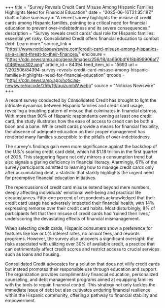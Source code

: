 +++
title = "Survey Reveals Credit Card Misuse Among Hispanic Families Highlights Need for Financial Education"
date = "2025-06-16T21:35:18Z"
draft = false
summary = "A recent survey highlights the misuse of credit cards among Hispanic families, pointing to a critical need for financial education to prevent over-indebtedness and its severe consequences."
description = "Survey reveals credit cards' dual role for Hispanic families: essential yet risky. Consolidated Credit offers financial education to combat debt. Learn more."
source_link = "https://www.noticiasnewswire.com/credit-card-misuse-among-hispanics-as-a-silent-threat-to-their-finances/"
enclosure = "https://cdn.newsramp.app/genai/images/256/18/da660bdf618b899906af7d1469eac302.png"
article_id = 84394
feed_item_id = 15693
url = "/202506/84394-survey-reveals-credit-card-misuse-among-hispanic-families-highlights-need-for-financial-education"
qrcode = "https://cdn.newsramp.app/noticias-newswire/qrcode/256/16/quizumhW.webp"
source = "Noticias Newswire"
+++

<p>A recent survey conducted by Consolidated Credit has brought to light the intricate dynamics between Hispanic families and credit card usage, revealing a troubling pattern of misuse that culminates in financial distress. With more than 90% of Hispanic respondents owning at least one credit card, the study illustrates how the ease of access to credit can be both a boon and a bane. While credit cards provide a means for financial flexibility, the absence of adequate education on their proper management has rendered many families susceptible to the pitfalls of over-indebtedness.</p><p>The survey's findings gain even more significance against the backdrop of the U.S.'s soaring credit card debt, which hit $1.18 trillion in the first quarter of 2025. This staggering figure not only mirrors a consumption trend but also signals a glaring deficiency in financial literacy. Alarmingly, 61% of the survey participants admitted to learning how to manage credit cards only after accumulating debt, a statistic that starkly highlights the urgent need for preemptive financial education initiatives.</p><p>The repercussions of credit card misuse extend beyond mere numbers, deeply affecting individuals' emotional well-being and practical life circumstances. Fifty-one percent of respondents acknowledged that their credit card usage had adversely impacted their financial health, with 14% expressing remorse over their credit card habits. Most disturbingly, 8% of participants felt that their misuse of credit cards had 'ruined their lives,' underscoring the devastating effects of financial mismanagement.</p><p>When selecting credit cards, Hispanic consumers show a preference for features like low or 0% interest rates, no annual fees, and rewards programs. However, the survey also uncovers a significant oversight: the risks associated with utilizing over 30% of available credit, a practice that can detrimentally affect credit scores and restrict access to crucial services such as loans and housing.</p><p>Consolidated Credit advocates for a solution that does not vilify credit cards but instead promotes their responsible use through education and support. The organization provides complimentary financial education, personalized counseling, and debt management programs aimed at equipping families with the tools to regain financial control. This strategy not only tackles the immediate issue of debt but also cultivates enduring financial resilience within the Hispanic community, offering a pathway to financial stability and empowerment.</p>
